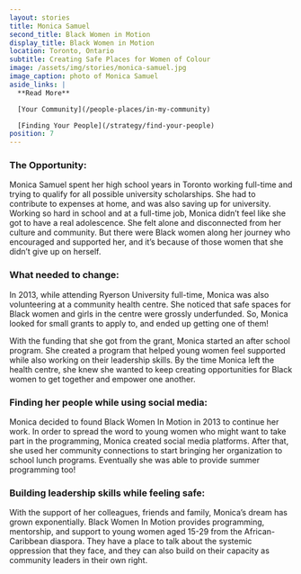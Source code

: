```yaml
---
layout: stories
title: Monica Samuel
second_title: Black Women in Motion
display_title: Black Women in Motion
location: Toronto, Ontario
subtitle: Creating Safe Places for Women of Colour
image: /assets/img/stories/monica-samuel.jpg
image_caption: photo of Monica Samuel
aside_links: |
  **Read More**

  [Your Community](/people-places/in-my-community)

  [Finding Your People](/strategy/find-your-people)
position: 7
---
```

### The Opportunity:
Monica Samuel spent her high school years in Toronto working full-time and trying to qualify for all possible university scholarships. She had to contribute to expenses at home, and was also saving up for university. Working so hard in school and at a full-time job, Monica didn’t feel like she got to have a real adolescence. She felt alone and disconnected from her culture and community. But there were Black women along her journey who encouraged and supported her, and it’s because of those women that she didn’t give up on herself.

### What needed to change:
In 2013, while attending Ryerson University full-time, Monica was also volunteering at a community health centre. She noticed that safe spaces for Black women and girls in the centre were grossly underfunded. So, Monica looked for small grants to apply to, and ended up getting one of them!

With the funding that she got from the grant, Monica started an after school program. She created a program that helped young women feel supported while also working on their leadership skills. By the time Monica left the health centre, she knew she wanted to keep creating opportunities for Black women to get together and empower one another.

### Finding her people while using social media:
Monica decided to found Black Women In Motion in 2013 to continue her work. In order to spread the word to young women who might want to take part in the programming, Monica created social media platforms. After that, she used her community connections to start bringing her organization to school lunch programs. Eventually she was able to provide summer programming too!

### Building leadership skills while feeling safe:
With the support of her colleagues, friends and family, Monica’s dream has grown exponentially. Black Women In Motion provides programming, mentorship, and support to young women aged 15-29 from the African-Caribbean diaspora. They have a place to talk about the systemic oppression that they face, and they can also build on their capacity as community leaders in their own right.
